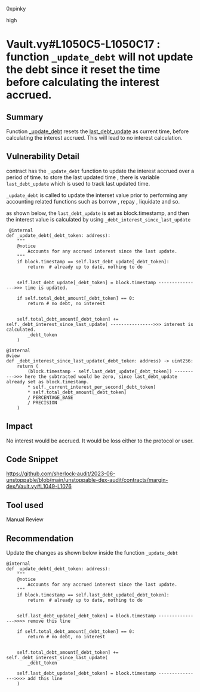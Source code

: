 0xpinky

high

# Vault.vy#L1050C5-L1050C17 : function `_update_debt` will not update the debt since it reset the time before calculating the interest accrued.

## Summary

Function [_update_debt](https://github.com/sherlock-audit/2023-06-unstoppable/blob/main/unstoppable-dex-audit/contracts/margin-dex/Vault.vy#L1050C5-L1050C17) resets the [last_debt_update](https://github.com/sherlock-audit/2023-06-unstoppable/blob/main/unstoppable-dex-audit/contracts/margin-dex/Vault.vy#L1058C10-L1058C26) as current time, before calculating the interest accrued. This will lead to no interest calculation.

## Vulnerability Detail

contract has the `_update_debt` function to update the interest accrued over a period of time.  to store the last updated time , there is variable `last_debt_update` which is used to track last updated time.

`_update_debt` is called to update the interset value prior to performing any accounting related functions such as borrow , repay , liquidate and so.

as shown below, the `last_debt_update` is set as block.timestamp, and then the interest value is calculated by using `_debt_interest_since_last_update`

```vyper
 @internal
def _update_debt(_debt_token: address):
    """
    @notice
        Accounts for any accrued interest since the last update.
    """
    if block.timestamp == self.last_debt_update[_debt_token]:
        return  # already up to date, nothing to do


    self.last_debt_update[_debt_token] = block.timestamp ---------------->>> time is updated.
    
    if self.total_debt_amount[_debt_token] == 0:
        return # no debt, no interest


    self.total_debt_amount[_debt_token] += self._debt_interest_since_last_update( ---------------->>> interest is calculated.
        _debt_token
    )
```
```vyper
@internal
@view
def _debt_interest_since_last_update(_debt_token: address) -> uint256:
    return (
        (block.timestamp - self.last_debt_update[_debt_token]) ---------->>> here the subtracted would be zero, since last_debt_update already set as block.timestamp.
        * self._current_interest_per_second(_debt_token)
        * self.total_debt_amount[_debt_token]
        / PERCENTAGE_BASE
        / PRECISION
    )
```
 
## Impact

No interest would be accrued. It would be loss either to the protocol or user.

## Code Snippet

https://github.com/sherlock-audit/2023-06-unstoppable/blob/main/unstoppable-dex-audit/contracts/margin-dex/Vault.vy#L1049-L1076

## Tool used

Manual Review

## Recommendation

Update the changes as shown below inside the function `_update_debt`

```vyper
@internal
def _update_debt(_debt_token: address):
    """
    @notice
        Accounts for any accrued interest since the last update.
    """
    if block.timestamp == self.last_debt_update[_debt_token]:
        return  # already up to date, nothing to do


    self.last_debt_update[_debt_token] = block.timestamp ---------------->>>> remove this line
    
    if self.total_debt_amount[_debt_token] == 0:
        return # no debt, no interest


    self.total_debt_amount[_debt_token] += self._debt_interest_since_last_update(
        _debt_token

    self.last_debt_update[_debt_token] = block.timestamp ---------------->>>> add this line
    )
```



